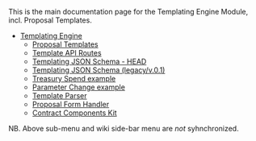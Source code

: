 This is the main documentation page for the Templating Engine Module, incl. Proposal Templates. 


- [Templating Engine](template-module)
  - [Proposal Templates](proposal-templates)
  - [Template API Routes](template-oas)
  - [Templating JSON Schema - HEAD](template-schema)
  - [Templating JSON Schema (legacy/v.0.1)](template-schema-v0.1)
  - [Treasury Spend example](treasury-spend-ex)
  - [Parameter Change example](param-change-ex)
  - [Template Parser](template-parser)
  - [Proposal Form Handler](proposal-onclick-handler)
  - [Contract Components Kit](cck)

NB. Above sub-menu and wiki side-bar menu are *not* syhnchronized. 